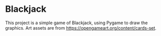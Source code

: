 # Blackjack

This project is a simple game of Blackjack, using Pygame to draw the graphics.
Art assets are from https://opengameart.org/content/cards-set.
